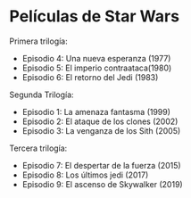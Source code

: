 # Películas de Star Wars

Primera trilogía:
* Episodio 4: Una nueva esperanza (1977)
* Episodio 5: El imperio contraataca(1980) 
* Episodio 6: El retorno del Jedi (1983)

Segunda Trilogía:

* Episodio 1: La amenaza fantasma (1999)
* Episodio 2: El ataque de los clones (2002)
* Episodio 3: La venganza de los Sith (2005)

Tercera trilogía:

* Episodio 7: El despertar de la fuerza (2015)
* Episodio 8: Los últimos jedi (2017)
* Episodio 9: El ascenso de Skywalker (2019)

